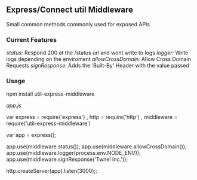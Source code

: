## Express/Connect util Middleware

Small common methods commonly used for exposed APIs


### Current Features

*status:* Respond 200 at the /status url and wont write to logs
*logger:* Write logs depending on the enviroment
*allowCrossDomain:* Allow Cross Domain Requests
*signResponse:* Adds the 'Built-By' Header with the value passed

### Usage

npm install util-express-middleware

_app.js_

var express = require('express')
  , http = require('http')
  , middleware = require('util-express-middleware')

var app = express();

app.use(middleware.status());
app.use(middleware.allowCrossDomain());
app.use(middleware.logger(process.env.NODE_ENV));
app.use(middleware.signResponse('Twnel Inc.'));

http.createServer(app).listen(3000);;
 
